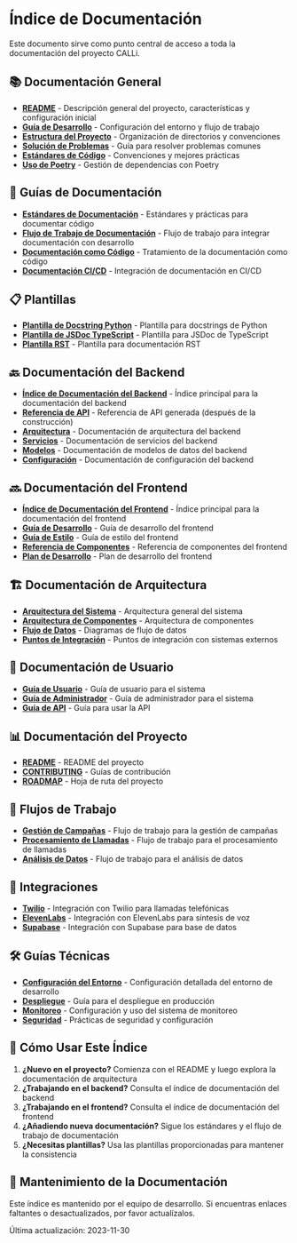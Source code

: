 # Índice de Documentación

Este documento sirve como punto central de acceso a toda la documentación del proyecto CALLi.

## 📚 Documentación General

- [**README**](../README.md) - Descripción general del proyecto, características y configuración inicial
- [**Guía de Desarrollo**](./DEVELOPMENT_GUIDE.md) - Configuración del entorno y flujo de trabajo
- [**Estructura del Proyecto**](./PROJECT_STRUCTURE.md) - Organización de directorios y convenciones
- [**Solución de Problemas**](./TROUBLESHOOTING.md) - Guía para resolver problemas comunes
- [**Estándares de Código**](./CODE_STANDARDS.md) - Convenciones y mejores prácticas
- [**Uso de Poetry**](./POETRY_USAGE.md) - Gestión de dependencias con Poetry

## 📝 Guías de Documentación

- [**Estándares de Documentación**](./DOCUMENTATION_STANDARDS.md) - Estándares y prácticas para documentar código
- [**Flujo de Trabajo de Documentación**](./DOCUMENTATION_WORKFLOW.md) - Flujo de trabajo para integrar documentación con desarrollo
- [**Documentación como Código**](./DOCUMENTATION_AS_CODE.md) - Tratamiento de la documentación como código
- [**Documentación CI/CD**](./CI_CD_DOCUMENTATION.md) - Integración de documentación en CI/CD

## 📋 Plantillas

- [**Plantilla de Docstring Python**](./TEMPLATES/python_docstring_template.py) - Plantilla para docstrings de Python
- [**Plantilla de JSDoc TypeScript**](./TEMPLATES/typescript_jsdoc_template.ts) - Plantilla para JSDoc de TypeScript
- [**Plantilla RST**](./TEMPLATES/rst_template.rst) - Plantilla para documentación RST

## 🔙 Documentación del Backend

- [**Índice de Documentación del Backend**](../backend-call-automation/docs/index.rst) - Índice principal para la documentación del backend
- [**Referencia de API**](../backend-call-automation/docs/_build/html/index.html) - Referencia de API generada (después de la construcción)
- [**Arquitectura**](../backend-call-automation/docs/modules/architecture.rst) - Documentación de arquitectura del backend
- [**Servicios**](../backend-call-automation/docs/modules/services.rst) - Documentación de servicios del backend
- [**Modelos**](../backend-call-automation/docs/modules/models.rst) - Documentación de modelos de datos del backend
- [**Configuración**](../backend-call-automation/docs/modules/config.rst) - Documentación de configuración del backend

## 🔜 Documentación del Frontend

- [**Índice de Documentación del Frontend**](./frontend-documentation-index.md) - Índice principal para la documentación del frontend
- [**Guía de Desarrollo**](./frontend-development-guide.md) - Guía de desarrollo del frontend
- [**Guía de Estilo**](./frontend-style-guide.md) - Guía de estilo del frontend
- [**Referencia de Componentes**](./frontend-components-reference.md) - Referencia de componentes del frontend
- [**Plan de Desarrollo**](./frontend-development-plan.md) - Plan de desarrollo del frontend

## 🏗️ Documentación de Arquitectura

- [**Arquitectura del Sistema**](../architecture/system-architecture.md) - Arquitectura general del sistema
- [**Arquitectura de Componentes**](../architecture/component-architecture.md) - Arquitectura de componentes
- [**Flujo de Datos**](../architecture/data-flow.md) - Diagramas de flujo de datos
- [**Puntos de Integración**](../architecture/integration-points.md) - Puntos de integración con sistemas externos

## 👤 Documentación de Usuario

- [**Guía de Usuario**](./user-guides/user-guide.md) - Guía de usuario para el sistema
- [**Guía de Administrador**](./user-guides/admin-guide.md) - Guía de administrador para el sistema
- [**Guía de API**](./user-guides/api-guide.md) - Guía para usar la API

## 📊 Documentación del Proyecto

- [**README**](../README.md) - README del proyecto
- [**CONTRIBUTING**](../CONTRIBUTING.md) - Guías de contribución
- [**ROADMAP**](../ROADMAP.md) - Hoja de ruta del proyecto

## 🔄 Flujos de Trabajo

- [**Gestión de Campañas**](./workflows/CAMPAIGN_MANAGEMENT.md) - Flujo de trabajo para la gestión de campañas
- [**Procesamiento de Llamadas**](./workflows/CALL_PROCESSING.md) - Flujo de trabajo para el procesamiento de llamadas
- [**Análisis de Datos**](./workflows/DATA_ANALYSIS.md) - Flujo de trabajo para el análisis de datos

## 🔌 Integraciones

- [**Twilio**](./integrations/TWILIO.md) - Integración con Twilio para llamadas telefónicas
- [**ElevenLabs**](./integrations/ELEVENLABS.md) - Integración con ElevenLabs para síntesis de voz
- [**Supabase**](./integrations/SUPABASE.md) - Integración con Supabase para base de datos

## 🛠️ Guías Técnicas

- [**Configuración del Entorno**](./ENVIRONMENT_SETUP.md) - Configuración detallada del entorno de desarrollo
- [**Despliegue**](./DEPLOYMENT.md) - Guía para el despliegue en producción
- [**Monitoreo**](./MONITORING.md) - Configuración y uso del sistema de monitoreo
- [**Seguridad**](./SECURITY.md) - Prácticas de seguridad y configuración

## 📖 Cómo Usar Este Índice

1. **¿Nuevo en el proyecto?** Comienza con el README y luego explora la documentación de arquitectura
2. **¿Trabajando en el backend?** Consulta el índice de documentación del backend
3. **¿Trabajando en el frontend?** Consulta el índice de documentación del frontend
4. **¿Añadiendo nueva documentación?** Sigue los estándares y el flujo de trabajo de documentación
5. **¿Necesitas plantillas?** Usa las plantillas proporcionadas para mantener la consistencia

## 🔄 Mantenimiento de la Documentación

Este índice es mantenido por el equipo de desarrollo. Si encuentras enlaces faltantes o desactualizados, por favor actualízalos.

Última actualización: 2023-11-30

